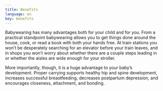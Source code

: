 ```yaml
---
title: Benefits
language: en
key: benefits
---
```


Babywearing has many advantages both for your child and for you. From a practical standpoint babywearing allows you to get things done around the house, cook, or read a book with both your hands free. At train stations you won’t be desperately searching for an elevator before your train leaves, and in shops you won’t worry about whether there are a couple steps leading in or whether the aisles are wide enough for your stroller.

More importantly, though, it is a huge advantage to your baby’s development. Proper carrying supports healthy hip and spine development, increases successful breastfeeding, decreases postpartum depression, and encourages closeness, attachment, and bonding.